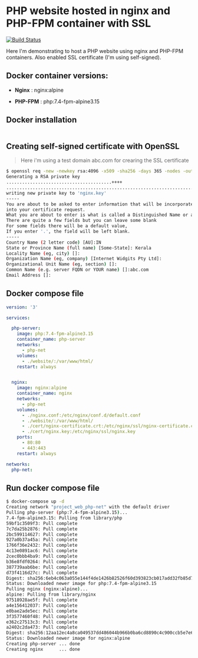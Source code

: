 # PHP website hosted in nginx and PHP-FPM container with SSL 
[![Build Status](https://travis-ci.org/joemccann/dillinger.svg?branch=master)](https://travis-ci.org/joemccann/dillinger)

Here I'm demonstrating to host a PHP website using nginx and PHP-FPM containers. Also enabled SSL certificate (I'm using self-signed).

## Docker container versions:
- **Nginx** : nginx:alpine

- **PHP-FPM** : php:7.4-fpm-alpine3.15

## Docker installation

```

```
## Creating self-signed certificate with OpenSSL
> Here i'm using a test domain abc.com for crearing the SSL certificate


```bash
$ openssl req -new -newkey rsa:4096 -x509 -sha256 -days 365 -nodes -out nginx-certificate.crt -keyout nginx.key
Generating a RSA private key
........................................++++
................................................................................................................................................................................................................................................................................++++
writing new private key to 'nginx.key'
-----
You are about to be asked to enter information that will be incorporated
into your certificate request.
What you are about to enter is what is called a Distinguished Name or a DN.
There are quite a few fields but you can leave some blank
For some fields there will be a default value,
If you enter '.', the field will be left blank.
-----
Country Name (2 letter code) [AU]:IN
State or Province Name (full name) [Some-State]: Kerala
Locality Name (eg, city) []: 
Organization Name (eg, company) [Internet Widgits Pty Ltd]:
Organizational Unit Name (eg, section) []:
Common Name (e.g. server FQDN or YOUR name) []:abc.com
Email Address []:
```

## Docker compose file

```yml
version: '3'

services:

  php-server:
    image: php:7.4-fpm-alpine3.15
    container_name: php-server
    networks:
      - php-net
    volumes:
      - ./website/:/var/www/html/
    restart: always


  nginx:
    image: nginx:alpine
    container_name: nginx
    networks:
      - php-net
    volumes:
      - ./nginx.conf:/etc/nginx/conf.d/default.conf
      - ./website/:/var/www/html/ 
      - ./cert/nginx-certificate.crt:/etc/nginx/ssl/nginx-certificate.crt 
      - ./cert/nginx.key:/etc/nginx/ssl/nginx.key
    ports:
      - 80:80
      - 443:443
    restart: always

networks:
  php-net:
```

## Run docker compose file 
```bash
$ docker-compose up -d
Creating network "project_web_php-net" with the default driver
Pulling php-server (php:7.4-fpm-alpine3.15)...
7.4-fpm-alpine3.15: Pulling from library/php
59bf1c3509f3: Pull complete
7c7da25b2876: Pull complete
2bc599114627: Pull complete
927a0b37a45a: Pull complete
1766f36e2432: Pull complete
4c13e0891ac6: Pull complete
2cec0bbb4ba9: Pull complete
b36e8fdf0264: Pull complete
387739aab6be: Pull complete
d73f4116d27c: Pull complete
Digest: sha256:6eb4c063a055e144f4de1426b82526f60d393823cb017add32fb85d79f25b62b
Status: Downloaded newer image for php:7.4-fpm-alpine3.15
Pulling nginx (nginx:alpine)...
alpine: Pulling from library/nginx
97518928ae5f: Pull complete
a4e156412037: Pull complete
e0bae2ade5ec: Pull complete
3f3577460f48: Pull complete
e362c27513c3: Pull complete
a2402c2da473: Pull complete
Digest: sha256:12aa12ec4a8ca049537dd486044b966b0ba6cd8890c4c900ccb5e7e630e03df0
Status: Downloaded newer image for nginx:alpine
Creating php-server ... done
Creating nginx      ... done
```
